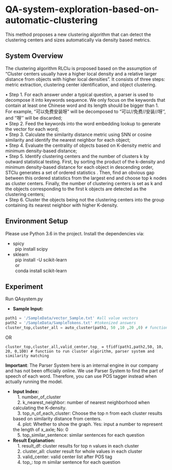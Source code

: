 # QA-system-exploration-based-on-automatic-clustering
This method proposes a new clustering algorithm that can detect the clustering centers and sizes automatically via density based metrics.

## System Overview
The clustering algorithm RLClu is proposed based on the assumption of “Cluster centers usually have a higher local density and a relative larger distance from objects with higher local densities”. It consists of three steps: metric extraction, clustering center identification, and object clustering.

•	Step 1. For each answer under a typical question, a parser is used to decompose it into keywords sequence. We only focus on the keywords that contain at least one Chinese word and its length should be bigger than 1. For example, “可以免费安装呀” will be decomposed to “可以//免费//安装//呀‘’, and ‘’呀’’ will be discarded;  
•	Step 2. Feed the keywords into the word embedding lookup to generate the vector for each word;  
•	Step 3. Calculate the similarity distance metric using SNN or cosine similarity and identify the nearest neighbor for each object;  
•	Step 4. Evaluate the centrality of objects based on K-density metric and minimum density-based distance;  
•	Step 5. Identify clustering centers and the number of clusters k by outward statistical testing. First, by sorting the product of the k-density and minimum density-based distance for each object in descending order, STClu generates a set of ordered statistics  . Then, find an obvious gap between this ordered statistics   from the largest end and choose top k nodes as cluster centers. Finally, the number of clustering centers is set as k and the objects corresponding to the first k objects are detected as the clustering centers;  
•	Step 6. Cluster the objects being not the clustering centers into the group containing its nearest neighbor with higher K-density.  

## Environment Setup
Please use Python 3.6 in the project. Install the dependencies via:  
  * spicy  
    &ensp;pip install scipy  
  * sklearn  
    &ensp;pip install -U scikit-learn  
     &ensp;or  
    &ensp;conda install scikit-learn  
## Experiment  
Run QAsystem.py  
* **Sample Input:**   
```python
path1 = '/SampleData/vector_Sample.txt' #all value vectors   
path2 = '/SampleData/SampleTokens.txt' #tokenized answers  
cluster_top,cluster_all = auto_cluster(path1, 50 ,10 ,20 ,0) # function to run cluster algorithm  
```
OR
```
cluster_top,cluster_all,valid_center,top_ = tfidf(path1,path2,50, 10, 20, 0,100) # function to run cluster algorithm, parser system and similarity matching  
```
**Important**: The Parser System here is an internal engine in our company and has not been officially online. We use Parser System to find the part of speech of each word. Therefore, you can use POS tagger instead when actually running the model.
* **Input Index:**  
&emsp;1.  number_of_cluster  
&emsp;2.  k_nearest_neighbor: number of nearest neighborhood when calculating the K-density.  
&emsp;3.  top_n_of_each_cluster: Choose the top n from each cluster results based on similarity distance from centers.  
&emsp;4.  plot: Whether to show the graph. Yes: input a number to represent the length of x_axle; No: 0  
&emsp;5.  top_similar_sentence: similar sentences for each question   
* **Result Explanation:**  
&emsp;1.  result_df: cluster results for top n values in each cluster  
&emsp;2.  cluster_all: cluster result for whole values in each cluster  
&emsp;3.  valid_center: valid center list after POS tag  
&emsp;4.  top_: top m similar sentence for each question  

